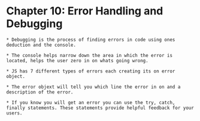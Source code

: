 #   Chapter 10: Error Handling and Debugging

    * Debugging is the process of finding errors in code using ones deduction and the console. 

    * The console helps narrow down the area in which the error is located, helps the user zero in on whats going wrong. 

    * JS has 7 different types of errors each creating its on error object. 

    * The error objext will tell you which line the error in on and a description of the error. 

    * If you know you will get an error you can use the try, catch, finally statements. These statements provide helpful feedback for your users. 